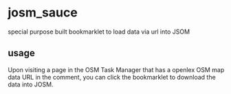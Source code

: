 # josm_sauce

special purpose built bookmarklet to load data via url into JSOM

## usage

Upon visiting a page in the OSM Task Manager that has a openlex OSM map data URL in the comment, you can click the bookmarklet to download the data into JOSM.
